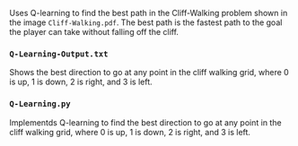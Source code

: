 Uses Q-learning to find the best path in the Cliff-Walking problem shown in the image `Cliff-Walking.pdf`. The best path is the fastest path to the goal the player can take without falling off the cliff.

### `Q-Learning-Output.txt`
Shows the best direction to go at any point in the cliff walking grid, where 0 is up, 1 is down, 2 is right, and 3 is left.

### `Q-Learning.py`
Implementds Q-learning to find the best direction to go at any point in the cliff walking grid, where 0 is up, 1 is down, 2 is right, and 3 is left.